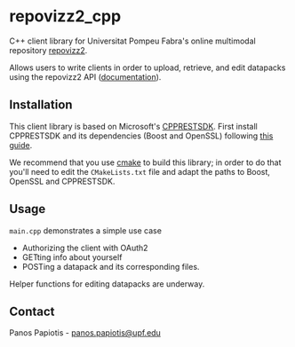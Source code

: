 # repovizz2_cpp
C++ client library for Universitat Pompeu Fabra's online multimodal repository [repovizz2](http://repovizz2.upf.edu/).

Allows users to write clients in order to upload, retrieve, and edit datapacks using the repovizz2 API ([documentation](github.com/repovizz/repovizz2doc)).

## Installation
This client library is based on Microsoft's [CPPRESTSDK](https://github.com/microsoft/cpprestsdk). First install CPPRESTSDK and its dependencies (Boost and OpenSSL) following [this guide](https://github.com/Microsoft/cpprestsdk/wiki).

We recommend that you use [cmake](https://cmake.org/) to build this library; in order to do that you'll need to edit the `CMakeLists.txt` file and adapt the paths to Boost, OpenSSL and CPPRESTSDK.

## Usage
`main.cpp` demonstrates a simple use case 
 - Authorizing the client with OAuth2
 - GETting info about yourself
 - POSTing a datapack and its corresponding files. 
 
Helper functions for editing datapacks are underway.

## Contact
Panos Papiotis - panos.papiotis@upf.edu



